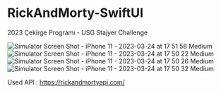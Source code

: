 # RickAndMorty-SwiftUI
 2023 Çekirge Programı - USG Stajyer Challenge


![Simulator Screen Shot - iPhone 11 - 2023-03-24 at 17 51 58 Medium](https://user-images.githubusercontent.com/75416429/227561670-5e25c289-bdeb-467e-8bf6-20b6ad8a1229.jpeg) ![Simulator Screen Shot - iPhone 11 - 2023-03-24 at 17 50 22 Medium](https://user-images.githubusercontent.com/75416429/227561774-6f65c217-7f31-4282-8293-472930d6cfe9.jpeg) ![Simulator Screen Shot - iPhone 11 - 2023-03-24 at 17 50 26 Medium](https://user-images.githubusercontent.com/75416429/227561892-6b2aa9e3-0d71-4651-a8ed-a4c598195e16.jpeg) ![Simulator Screen Shot - iPhone 11 - 2023-03-24 at 17 50 32 Medium](https://user-images.githubusercontent.com/75416429/227562075-a2ce4be7-25ef-40cc-9368-eddd42828a4c.jpeg)

Used API : https://rickandmortyapi.com/
